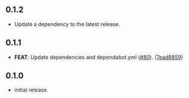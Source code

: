 ## 0.1.2

 - Update a dependency to the latest release.

## 0.1.1

 - **FEAT**: Update dependencies and dependabot.yml  ([#80](https://github.com/altive/altfire/issues/80)). ([7ead8859](https://github.com/altive/altfire/commit/7ead8859ec144da35e0bb8414fcbabd5baa0f347))

## 0.1.0

* initial release.
